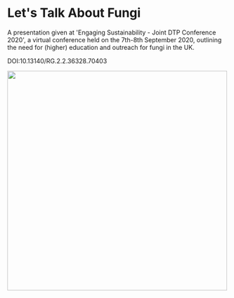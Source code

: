 # Let's Talk About Fungi #

A presentation given at 'Engaging Sustainability - Joint DTP Conference 2020', a virtual conference held on the 7th-8th September 2020, outlining the need for (higher) education and outreach for fungi in the UK.

DOI:10.13140/RG.2.2.36328.70403

<img src="front.png" width="500">
